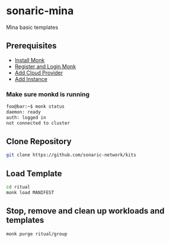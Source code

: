 # sonaric-mina

Mina basic templates


## Prerequisites

- [Install Monk](https://docs.monk.io/docs/get-monk)
- [Register and Login Monk](https://docs.monk.io/docs/acc-and-auth)
- [Add Cloud Provider](https://docs.monk.io/docs/cloud-provider)
- [Add Instance](https://docs.monk.io/docs/multi-cloud)

### Make sure monkd is running

```bash
foo@bar:~$ monk status
daemon: ready
auth: logged in
not connected to cluster
```

## Clone Repository

```bash
git clone https://github.com/sonaric-network/kits
```

## Load Template

```bash
cd ritual
monk load MANIFEST
```

## Stop, remove and clean up workloads and templates

```bash
monk purge ritual/group
```